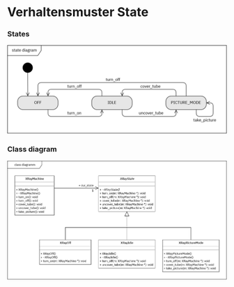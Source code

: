 # Verhaltensmuster State

### States

![](markdown/StateD_XRayMachine.png)

### Class diagram

![](markdown/XRayMachine.png)

